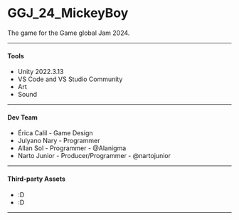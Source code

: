 # GGJ_24_MickeyBoy
The game for the Game global Jam 2024.

---
#### Tools

* Unity 2022.3.13
* VS Code and VS Studio Community
* Art
* Sound

---
#### Dev Team
* Érica Calil - Game Design
* Julyano Nary - Programmer      
* Allan Sol - Programmer - @Alanigma
* Narto Junior - Producer/Programmer - @nartojunior

---
#### Third-party Assets
* :D
* :D
---